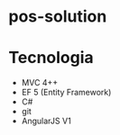# pos-solution
<h1>Tecnologia</h1>

- MVC  4++ 
- EF 5 (Entity Framework)
- C#
- git
- AngularJS V1
